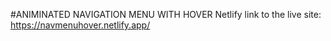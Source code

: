 #ANIMINATED NAVIGATION MENU WITH HOVER
Netlify link to the live site:
https://navmenuhover.netlify.app/
